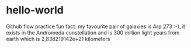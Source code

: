 # hello-world
Github flow practice
fun fact: my favourite pair of galaxies is Arp 273 :-), it exists in the Andromeda constellation and is 300 million light years from earth which is 2,838219142e+21 kilometers
